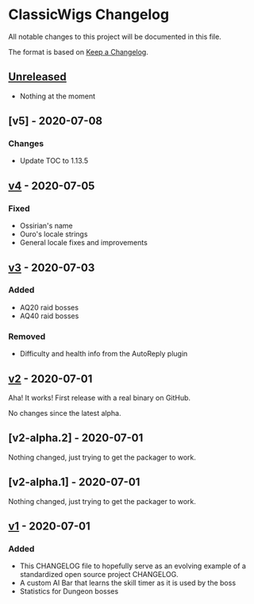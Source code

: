 # ClassicWigs Changelog

All notable changes to this project will be documented in this file.

The format is based on [Keep a Changelog](https://keepachangelog.com/en/1.0.0/).

## [Unreleased]
- Nothing at the moment

## [v5] - 2020-07-08
### Changes
- Update TOC to 1.13.5

## [v4] - 2020-07-05
### Fixed
- Ossirian's name
- Ouro's locale strings
- General locale fixes and improvements

## [v3] - 2020-07-03
### Added
- AQ20 raid bosses
- AQ40 raid bosses
### Removed
- Difficulty and health info from the AutoReply plugin

## [v2] - 2020-07-01
Aha! It works! First release with a real binary on GitHub.

No changes since the latest alpha.

## [v2-alpha.2] - 2020-07-01
Nothing changed, just trying to get the packager to work.

## [v2-alpha.1] - 2020-07-01
Nothing changed, just trying to get the packager to work.

## [v1] - 2020-07-01
### Added
- This CHANGELOG file to hopefully serve as an evolving example of a
  standardized open source project CHANGELOG.
- A custom AI Bar that learns the skill timer as it is used by the boss
- Statistics for Dungeon bosses

[Unreleased]: https://github.com/Avyiel/TinyWigs/compare/v4...HEAD
[v4]: https://github.com/Avyiel/TinyWigs/releases/tag/v4
[v3]: https://github.com/Avyiel/TinyWigs/releases/tag/v3
[v2]: https://github.com/Avyiel/TinyWigs/releases/tag/v2
[v1]: https://github.com/Avyiel/TinyWigs/releases/tag/v1